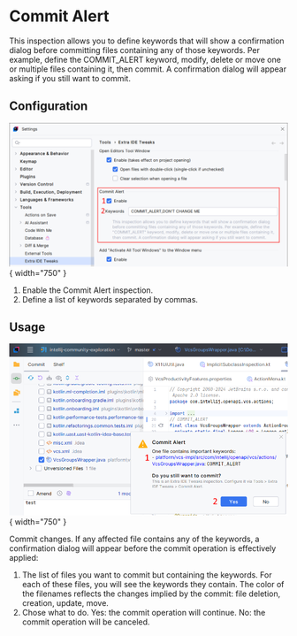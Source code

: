 <show-structure for="chapter,procedure,tab,def"/>

# Commit Alert

This inspection allows you to define keywords that will show a confirmation dialog before committing files containing any of those keywords. Per example, define the COMMIT_ALERT keyword, modify, delete or move one or multiple files containing it, then commit. A confirmation dialog will appear asking if you still want to commit.

## Configuration

![](../../images/extra-ide-tweaks/extra-ide-tweaks-commit-alert-cfg.png){ width="750" }

1. Enable the Commit Alert inspection.
2. Define a list of keywords separated by commas.

## Usage

![](../../images/extra-ide-tweaks/extra-ide-tweaks-commit-alert.png){ width="750" }

Commit changes. If any affected file contains any of the keywords, a confirmation dialog will appear before the commit operation is effectively applied:

1. The list of files you want to commit but containing the keywords. For each of these files, you will see the keywords they contain. The color of the filenames reflects the changes implied by the commit: file deletion, creation, update, move.
2. Chose what to do. Yes: the commit operation will continue. No: the commit operation will be canceled.
